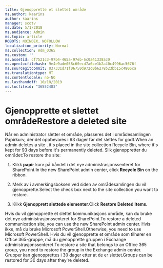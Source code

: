 ```yaml
---
title: Gjenopprette et slettet område
ms.author: kaarins
author: kaarins
manager: scotv
ms.date: 5/1/2018
ms.audience: Admin
ms.topic: article
ROBOTS: NOINDEX, NOFOLLOW
localization_priority: Normal
ms.collection: Adm_O365
ms.custom: ''
ms.assetid: cf7521c3-97b4-465a-97eb-6c0a41338a30
ms.openlocfilehash: 9e4e9ade058c60ecd7a6ce1b2a40c4996ac5676f
ms.sourcegitcommit: 037331d71f06750d972c0b6278b23bb15c4806ca
ms.translationtype: MT
ms.contentlocale: nb-NO
ms.lasthandoff: 10/18/2019
ms.locfileid: "36552483"
---
```

# <a name="restore-a-deleted-site"></a><span data-ttu-id="18f57-102">Gjenopprette et slettet område</span><span class="sxs-lookup"><span data-stu-id="18f57-102">Restore a deleted site</span></span>

<span data-ttu-id="18f57-103">Når en administrator sletter et område, plasseres det i områdesamlingen Papirkurv, der det oppbevares i 93 dager før det slettes for godt.</span><span class="sxs-lookup"><span data-stu-id="18f57-103">When an admin deletes a site , it's placed in the site collection Recycle Bin, where it's kept for 93 days before it's permanently deleted.</span></span> <span data-ttu-id="18f57-104">Slik gjenoppretter du området:</span><span class="sxs-lookup"><span data-stu-id="18f57-104">To restore the site:</span></span>
  
1. <span data-ttu-id="18f57-105">Klikk **papir** kurv på båndet i det nye administrasjonssenteret for SharePoint.</span><span class="sxs-lookup"><span data-stu-id="18f57-105">In the new SharePoint admin center, click **Recycle Bin** on the ribbon.</span></span> 
    
2. <span data-ttu-id="18f57-106">Merk av i avmerkingsboksen ved siden av områdesamlingen du vil gjenopprette.</span><span class="sxs-lookup"><span data-stu-id="18f57-106">Select the check box next to the site collection you want to restore.</span></span>
    
3. <span data-ttu-id="18f57-107">Klikk **Gjenopprett slettede elementer**.</span><span class="sxs-lookup"><span data-stu-id="18f57-107">Click **Restore Deleted Items**.</span></span>
    
<span data-ttu-id="18f57-108">Hvis du vil gjenopprette et slettet kommunikasjons område, kan du bruke det nye administrasjonssenteret for SharePoint.</span><span class="sxs-lookup"><span data-stu-id="18f57-108">To restore a deleted communication site, you can use the new SharePoint admin center.</span></span> <span data-ttu-id="18f57-109">Hvis ikke, må du bruke Microsoft PowerShell.</span><span class="sxs-lookup"><span data-stu-id="18f57-109">Otherwise, you need to use Microsoft PowerShell.</span></span> <span data-ttu-id="18f57-110">Hvis du vil gjenopprette et område som tilhører en Office 365-gruppe, må du gjenopprette gruppen i Exchange administrasjonssenteret.</span><span class="sxs-lookup"><span data-stu-id="18f57-110">To restore a site that belongs to an Office 365 group, you need to restore the group in the Exchange admin center.</span></span> <span data-ttu-id="18f57-111">Grupper kan gjenopprettes i 30 dager etter at de er slettet.</span><span class="sxs-lookup"><span data-stu-id="18f57-111">Groups can be restored for 30 days after they're deleted.</span></span>
  


